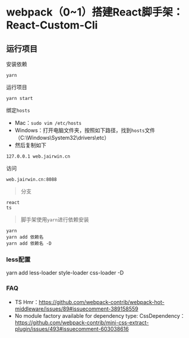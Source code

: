 # webpack（0~1）搭建React脚手架：React-Custom-Cli

## 运行项目

安装依赖
```
yarn
```
运行项目
```
yarn start
```
绑定`hosts`

- Mac：`sudo vim /etc/hosts`
- Windows：打开电脑文件夹，按照如下路径，找到`hosts`文件（C:\Windows\System32\drivers\etc）
- 然后复制如下

```
127.0.0.1 web.jairwin.cn
```

访问

```
web.jairwin.cn:8088
```

> 分支
```
react
ts
```

> 脚手架使用`yarn`进行依赖安装
```
yarn
yarn add 依赖名
yarn add 依赖名 -D
```

### less配置

yarn add less-loader style-loader css-loader -D

### FAQ
- TS Hmr：https://github.com/webpack-contrib/webpack-hot-middleware/issues/89#issuecomment-389158559
- No module factory available for dependency type: CssDependency：https://github.com/webpack-contrib/mini-css-extract-plugin/issues/493#issuecomment-603038616
